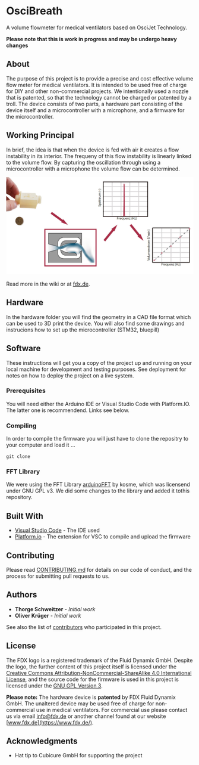 # OsciBreath

A volume flowmeter for medical ventilators based on OsciJet Technology.

**Please note that this is work in progress and may be undergo heavy changes**

## About ##

The purpose of this project is to provide a precise and cost effective volume flow meter for medical ventilators. It is intended to be used free of charge for DIY and other non-commercial projects. We intentionally used a nozzle that is patented, so that the technology cannot be charged or patented by a troll. The device consists of two parts, a hardware part consisting of the device itself and a microcontroller with a microphone, and a firmware for the microcontroller. 

## Working Principal

In brief, the idea is that when the device is fed with air it creates a flow instability in its interior. The frequeny of this flow instability is linearly linked to the volume flow. By capturing the oscillation through using a microcontroller with a microphone the volume flow can be determined.

![Working Principal](./docs/images/working_principle.jpg)

Read more in the wiki or at [fdx.de](https://fdx.de/blog/oscibreath).

## Hardware  ##

In the hardware folder you will find the geometry in a CAD file format which can be used to 3D print the device. You will also find some drawings and instrucions how to set up the microcontroller (STM32, bluepill)

## Software

These instructions will get you a copy of the project up and running on your local machine for development and testing purposes. See deployment for notes on how to deploy the project on a live system.

### Prerequisites

You will need either the Arduino IDE or Visual Studio Code with Platform.IO. The latter one is recommendend. Links see below.


### Compiling

In order to compile the firmware you will just have to clone the repositry to your computer and load it ...

```
git clone
```

### FFT Library

We were using the FFT Library [arduinoFFT](https://github.com/kosme/arduinoFFT) by kosme, which was licensend under GNU GPL v3. We did some changes to the library and added it tothis repository. 

## Built With

* [Visual Studio Code](https://code.visualstudio.com/) - The IDE used
* [Platform.io](https://platform.io/) - The extension for VSC to compile and upload the firmware

## Contributing

Please read [CONTRIBUTING.md](https://gist.github.com/PurpleBooth/b24679402957c63ec426) for details on our code of conduct, and the process for submitting pull requests to us.

## Authors

* **Thorge Schweitzer** - *Initial work* 
* **Oliver Krüger** - *Initial work* 

See also the list of [contributors](https://github.com/your/project/contributors) who participated in this project.

## License

The FDX logo is a registered trademark of the Fluid Dynamix GmbH. Despite the logo, the further content of this project itself is licensed under the [Creative Commons Attribution-NonCommercial-ShareAlike 4.0 International License](http://creativecommons.org/licenses/by-nc-sa/4.0/), and the source code for the firmware is used in this project is licensed under the [GNU GPL Version 3](http://www.gnu.org/licenses/gpl-3.0.html).

**Please note:** The hardware device is **patented** by FDX Fluid Dynamix GmbH. The unaltered device may be used free of charge for non-commercial use in medical ventilators. For commercial use please contact us via email [info@fdx.de](mailto:info@fdx.de) or another channel found at our website [www.fdx.de](https://www.fdx.de/). 

## Acknowledgments

* Hat tip to Cubicure GmbH for supporting the project